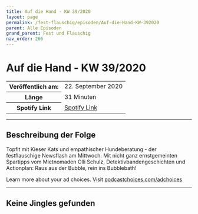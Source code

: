 ```yaml
---
title: Auf die Hand - KW 39/2020
layout: page
permalink: /fest-flauschig/episoden/Auf-die-Hand-KW-392020
parent: Alle Episoden
grand_parent: Fest und Flauschig
nav_order: 266
---
```


# Auf die Hand - KW 39/2020
<table class="resp-table dcf-table dcf-table-responsive dcf-table-bordered dcf-table-striped dcf-w-100%">
                    <tbody>
                        <tr>
                            <th scope="row">Veröffentlich am:</th>
                            <td data-label="Veröffentlich am:">22. September 2020</td>
                        </tr>
                        <tr>
                            <th scope="row">Länge </th>
                            <td data-label="Länge ">31 Minuten</td>
                        </tr><tr>
                                <th scope="row">Spotify Link</th>
                                <td data-label="Spotify Link"><a href="https://open.spotify.com/episode/13EMtHjeoICKOemcDUiw3K">Spotify Link</a></td>
                            </tr></tbody>
                </table>

***

## Beschreibung der Folge

<div>
<p>Topfit mit Kieser Kats und empathischer Hundeberatung - der festflauschige Newsflash am Mittwoch. Mit nicht ganz ernstgemeinten Spartipps vom Mietnomaden Olli Schulz, Detektivbandengeschichten und Actionplan: Raus aus der Bubble, rein ins Bubblebath!</p><p> </p><p>Learn more about your ad choices. Visit <a href="https://podcastchoices.com/adchoices">podcastchoices.com/adchoices</a></p>  
</div>

***

## Keine Jingles gefunden